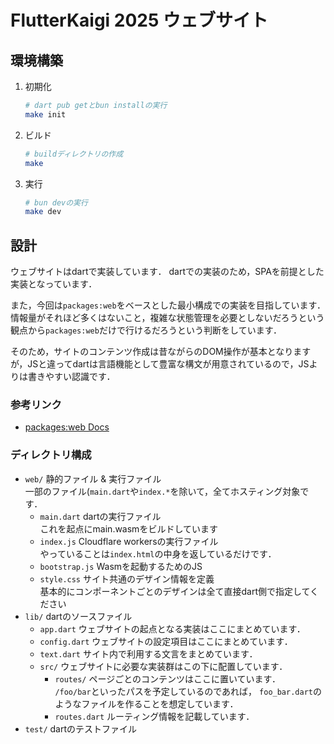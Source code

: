 # FlutterKaigi 2025 ウェブサイト

## 環境構築

1. 初期化
   ```sh
   # dart pub getとbun installの実行
   make init
   ```
2. ビルド
   ```sh
   # buildディレクトリの作成
   make
   ```
3. 実行
   ```sh
   # bun devの実行
   make dev
   ```

## 設計

ウェブサイトはdartで実装しています．
dartでの実装のため，SPAを前提とした実装となっています．

また，今回は`packages:web`をベースとした最小構成での実装を目指しています．
情報量がそれほど多くはないこと，複雑な状態管理を必要としないだろうという観点から`packages:web`だけで行けるだろうという判断をしています．

そのため，サイトのコンテンツ作成は昔ながらのDOM操作が基本となりますが，JSと違ってdartは言語機能として豊富な構文が用意されているので，JSよりは書きやすい認識です．

### 参考リンク

- [packages:web Docs](https://pub.dev/documentation/web/latest/index.html)

### ディレクトリ構成

- `web/` 静的ファイル & 実行ファイル\
  一部のファイル(`main.dart`や`index.*`を除いて，全てホスティング対象です．
  - `main.dart` dartの実行ファイル\
    これを起点にmain.wasmをビルドしています
  - `index.js` Cloudflare workersの実行ファイル\
    やっていることは`index.html`の中身を返しているだけです．
  - `bootstrap.js` Wasmを起動するためのJS
  - `style.css` サイト共通のデザイン情報を定義\
     基本的にコンポーネントごとのデザインは全て直接dart側で指定してください
- `lib/` dartのソースファイル
  - `app.dart` ウェブサイトの起点となる実装はここにまとめています．
  - `config.dart` ウェブサイトの設定項目はここにまとめています．
  - `text.dart` サイト内で利用する文言をまとめています．
  - `src/` ウェブサイトに必要な実装群はこの下に配置しています．
    - `routes/` ページごとのコンテンツはここに置いています．\
      `/foo/bar`といったパスを予定しているのであれば，
      `foo_bar.dart`のようなファイルを作ることを想定しています．
    - `routes.dart` ルーティング情報を記載しています．
- `test/` dartのテストファイル
